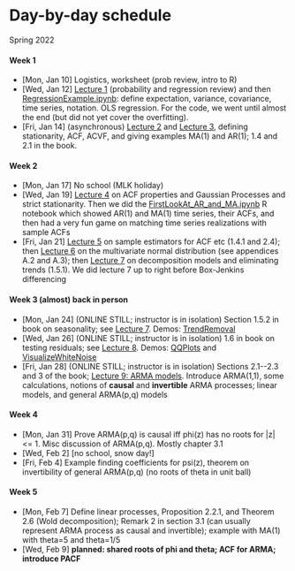 # Day-by-day schedule

Spring 2022
#### Week 1
- [Mon, Jan 10]  Logistics, worksheet (prob review, intro to R)
- [Wed, Jan 12]  [Lecture 1](Notes/1_Probability_regression_review.pdf) (probability and regression review) and then [RegressionExample.ipynb](Code/RegressionExample.ipynb): define expectation, variance, covariance, time series, notation. OLS regression. For the code, we went until almost the end (but did not yet cover the overfitting).
- [Fri, Jan 14]  (asynchronous) [Lecture 2](Notes/2_Stationarity_and_Autocorrelation.pdf) and [Lecture 3](Notes/3_Examples_of_stationary_time_series.pdf), defining stationarity, ACF, ACVF, and giving examples MA(1) and AR(1); 1.4 and 2.1 in the book.

#### Week 2
- [Mon, Jan 17] No school (MLK holiday)
- [Wed, Jan 19] [Lecture 4](Notes/4_PropertiesACF_GPs_strict_stationarity.pdf) on ACF properties and Gaussian Processes and strict stationarity. Then we did the [FirstLookAt_AR_and_MA.ipynb](Code/FirstLookAt_AR_and_MA.ipynb) R notebook which showed AR(1) and MA(1) time series, their ACFs, and then had a very fun game on matching time series realizations with sample ACFs
- [Fri, Jan 21] [Lecture 5](Notes/5_SampleEstimators.pdf) on sample estimators for ACF etc (1.4.1 and 2.4); then [Lecture 6](Notes/6_MultivariateNormal.pdf) on the multivariate normal distribution (see appendices A.2 and A.3); then [Lecture 7](Notes/7_EliminatingTrends.pdf) on decomposition models and eliminating trends (1.5.1). We did lecture 7 up to right before Box-Jenkins differencing

#### Week 3 (almost) back in person
- [Mon, Jan 24] (ONLINE STILL; instructor is in isolation) Section 1.5.2 in book on seasonality; see [Lecture 7](Notes/7_EliminatingTrends.pdf). Demos: [TrendRemoval](Code/TrendRemoval.ipynb)
- [Wed, Jan 26] (ONLINE STILL; instructor is in isolation) 1.6 in book on testing residuals; see [Lecture 8](Notes/8_TestingResiduals.pdf). Demos: [QQPlots](Code/QQPlots.ipynb) and [VisualizeWhiteNoise](Code/VisualizeWhiteNoise.ipynb)
- [Fri, Jan 28] (ONLINE STILL; instructor is in isolation) Sections 2.1--2.3 and 3 of the book; [Lecture 9: ARMA models](9_ARMA_models.pdf). Introduce ARMA(1,1), some calculations, notions of **causal** and **invertible** ARMA processes; linear models, and general ARMA(p,q) models

#### Week 4
- [Mon, Jan 31] Prove ARMA(p,q) is causal iff phi(z) has no roots for |z| <= 1.  Misc discussion of ARMA(p,q). Mostly chapter 3.1
- [Wed, Feb 2]  [no school, snow day!]
- [Fri, Feb 4] Example finding coefficients for psi(z), theorem on invertibility of general ARMA(p,q) (no roots of theta in unit ball)

#### Week 5
- [Mon, Feb 7] Define linear processes, Proposition 2.2.1, and Theorem 2.6 (Wold decomposition); Remark 2 in section 3.1 (can usually represent ARMA process as causal and invertible); example with MA(1) with theta=5 and theta=1/5
- [Wed, Feb 9] **planned: shared roots of phi and theta; ACF for ARMA; introduce PACF**
